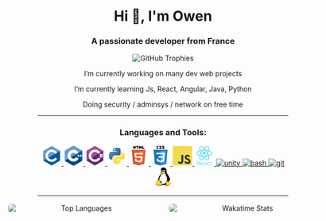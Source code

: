 <h1 align="center">Hi 👋, I'm Owen</h1>
<h3 align="center">A passionate developer from France</h3>
<div align="center">
<p align="center">
  <img src="https://github-trophies.vercel.app/?username=lencedev&theme=matrix&no-frame=false&no-bg=false&margin-w=10&title=MultiLanguage,LongTimeUser,Commits,Repositories,Issues,Followers" alt="GitHub Trophies" />
</p>

I’m currently working on many dev web projects

I’m currently learning Js, React, Angular, Java, Python

Doing security / adminsys / network on free time



---

<h3 align="center">Languages and Tools:</h3>
<p align="center"> 
  <a href="https://www.cprogramming.com/" target="_blank" rel="noreferrer"> <img src="https://raw.githubusercontent.com/devicons/devicon/master/icons/c/c-original.svg" alt="c" width="40" height="40"/> </a> 
  <a href="https://www.w3schools.com/cpp/" target="_blank" rel="noreferrer"> <img src="https://raw.githubusercontent.com/devicons/devicon/master/icons/cplusplus/cplusplus-original.svg" alt="cplusplus" width="40" height="40"/> </a> 
  <a href="https://www.w3schools.com/cs/" target="_blank" rel="noreferrer"> <img src="https://raw.githubusercontent.com/devicons/devicon/master/icons/csharp/csharp-original.svg" alt="csharp" width="40" height="40"/> </a> 
  <a href="https://www.python.org" target="_blank" rel="noreferrer"> <img src="https://raw.githubusercontent.com/devicons/devicon/master/icons/python/python-original.svg" alt="python" width="40" height="40"/> </a> 
  <a href="https://www.w3.org/html/" target="_blank" rel="noreferrer"> <img src="https://raw.githubusercontent.com/devicons/devicon/master/icons/html5/html5-original-wordmark.svg" alt="html5" width="40" height="40"/> </a> 
  <a href="https://www.w3schools.com/css/" target="_blank" rel="noreferrer"> <img src="https://raw.githubusercontent.com/devicons/devicon/master/icons/css3/css3-original-wordmark.svg" alt="css3" width="40" height="40"/> </a> 
  <a href="https://developer.mozilla.org/en-US/docs/Web/JavaScript" target="_blank" rel="noreferrer"> <img src="https://raw.githubusercontent.com/devicons/devicon/master/icons/javascript/javascript-original.svg" alt="javascript" width="40" height="40"/> </a> 
  <a href="https://reactjs.org/" target="_blank" rel="noreferrer"> <img src="https://raw.githubusercontent.com/devicons/devicon/master/icons/react/react-original-wordmark.svg" alt="react" width="40" height="40"/> </a> 
  <a href="https://unity.com/" target="_blank" rel="noreferrer"> <img src="https://www.vectorlogo.zone/logos/unity3d/unity3d-icon.svg" alt="unity" width="40" height="40"/> </a> 
  <a href="https://www.gnu.org/software/bash/" target="_blank" rel="noreferrer"> <img src="https://www.vectorlogo.zone/logos/gnu_bash/gnu_bash-icon.svg" alt="bash" width="40" height="40"/> </a> 
  <a href="https://git-scm.com/" target="_blank" rel="noreferrer"> <img src="https://www.vectorlogo.zone/logos/git-scm/git-scm-icon.svg" alt="git" width="40" height="40"/> </a> 
  <a href="https://www.linux.org/" target="_blank" rel="noreferrer"> <img src="https://raw.githubusercontent.com/devicons/devicon/master/icons/linux/linux-original.svg" alt="linux" width="40" height="40"/> </a> 
</p>

---

<p align="center" style="display: flex; justify-content: center; gap: 20px;">
  <img src="https://github-readme-stats.vercel.app/api/top-langs/?username=lencedev&theme=tokyonight&hide_border=false&include_all_commits=false&count_private=false&layout=compact&card_width=300" alt="Top Languages" style="width: 45%; min-width: 300px; border: 2px solid #ffffff; border-radius: 8px;" />
  <img src="https://github-readme-stats.vercel.app/api/wakatime?username=lence&theme=tokyonight&langs_count=8&hide_border=false" alt="Wakatime Stats" style="width: 45%; min-width: 300px; border: 2px solid #ffffff; border-radius: 8px;" />
</p>


